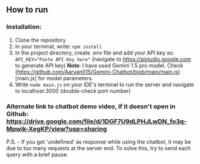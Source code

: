 ## How to run
### Installation:
1. Clone the repository
2. In your terminal, write: ```npm install```
2. In the project directory, create .env file and add your API key as: ```API_KEY="Paste API Key here"``` (navigate to https://aistudio.google.com to generate API key)
**Note**: I have used Gemini 1.5 pro model. Check (https://github.com/Aaryan015/Gemini-Chatbot/blob/main/main.js)[main.js] for model parameters.
3. Write ```node main.js``` on your IDE's terminal to run the server and navigate to localhost:3000 (double-check port number)

### Alternate link to chatbot demo video, if it doesn't open in Github: https://drive.google.com/file/d/1DGF7U9dLPHJLwDN_fo3q-Mpwik-XegKP/view?usp=sharing

P.S. - If you get 'undefined' as response while using the chatbot, it may be due to too many requests at the server end. To solve this, try to send each query with a brief pause.
